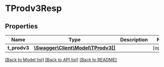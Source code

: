 # TProdv3Resp

## Properties
Name | Type | Description | Notes
------------ | ------------- | ------------- | -------------
**t_prodv3** | [**\Swagger\Client\Model\TProdv3[]**](TProdv3.md) |  | [optional] 

[[Back to Model list]](../README.md#documentation-for-models) [[Back to API list]](../README.md#documentation-for-api-endpoints) [[Back to README]](../README.md)


